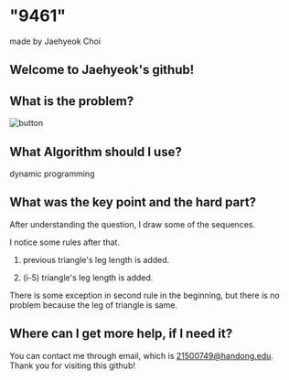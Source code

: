 
# "9461"

made by Jaehyeok Choi

## Welcome to Jaehyeok's github!

## What is the problem?

![button](https://github.com/Choi-JaeHyeok-21500749/9461/blob/main/9461_pro.JPG)

## What Algorithm should I use?

dynamic programming

## What was the key point and the hard part?

After understanding the question, I draw some of the sequences.

I notice some rules after that.

1. previous triangle's leg length is added.

2. (i-5) triangle's leg length is added. 

There is some exception in second rule in the beginning, but there is no problem because the leg of triangle is same.


## Where can I get more help, if I need it?

You can contact me through email, which is 21500749@handong.edu.
Thank you for visiting this github!

